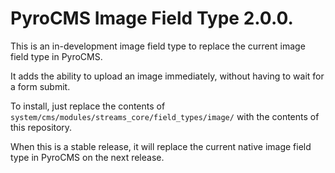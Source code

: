 # PyroCMS Image Field Type 2.0.0.

This is an in-development image field type to replace the current image field type in PyroCMS.

It adds the ability to upload an image immediately, without having to wait for a form submit.

To install, just replace the contents of `system/cms/modules/streams_core/field_types/image/` with the contents of this repository.

When this is a stable release, it will replace the current native image field type in PyroCMS on the next release.